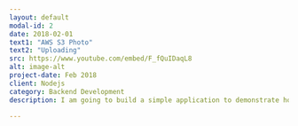 ```yaml
---
layout: default
modal-id: 2
date: 2018-02-01
text1: "AWS S3 Photo"
text2: "Uploading"
src: https://www.youtube.com/embed/F_fQuIDaqL8
alt: image-alt
project-date: Feb 2018
client: Nodejs
category: Backend Development
description: I am going to build a simple application to demonstrate how to upload a photo to an AWS s3 bucket.

---
```

